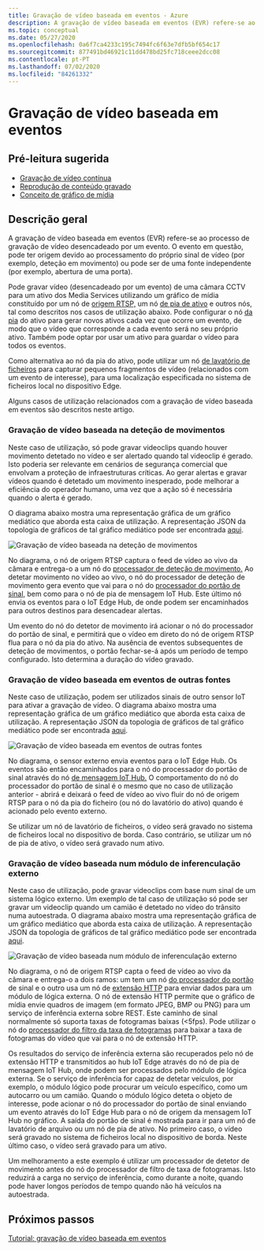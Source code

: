 ```yaml
---
title: Gravação de vídeo baseada em eventos - Azure
description: A gravação de vídeo baseada em eventos (EVR) refere-se ao processo de gravação de vídeo desencadeado por um evento. O evento em questão pode ter origem devido ao processamento do próprio sinal de vídeo (por exemplo, deteção em movimento) ou pode ser de uma fonte independente (por exemplo, abertura de uma porta).  Alguns casos de utilização relacionados com a gravação de vídeo baseada em eventos são descritos neste artigo.
ms.topic: conceptual
ms.date: 05/27/2020
ms.openlocfilehash: 0a6f7ca4233c195c7494fc6f63e7dfb5bf654c17
ms.sourcegitcommit: 877491bd46921c11dd478bd25fc718ceee2dcc08
ms.contentlocale: pt-PT
ms.lasthandoff: 07/02/2020
ms.locfileid: "84261332"
---
```

# <a name="event-based-video-recording"></a>Gravação de vídeo baseada em eventos  
 
## <a name="suggested-pre-reading"></a>Pré-leitura sugerida  

* [Gravação de vídeo contínua](continuous-video-recording-concept.md)
* [Reprodução de conteúdo gravado](video-playback-concept.md)
* [Conceito de gráfico de mídia](media-graph-concept.md)

## <a name="overview"></a>Descrição geral 

A gravação de vídeo baseada em eventos (EVR) refere-se ao processo de gravação de vídeo desencadeado por um evento. O evento em questão, pode ter origem devido ao processamento do próprio sinal de vídeo (por exemplo, deteção em movimento) ou pode ser de uma fonte independente (por exemplo, abertura de uma porta). 

Pode gravar vídeo (desencadeado por um evento) de uma câmara CCTV para um ativo dos Media Services utilizando um gráfico de mídia constituído por um nó de [origem RTSP,](media-graph-concept.md#rtsp-source) um nó [de pia de ativo](media-graph-concept.md#asset-sink) e outros nós, tal como descritos nos casos de utilização abaixo. Pode configurar o nó [da pia](media-graph-concept.md#asset-sink) do ativo para gerar novos ativos cada vez que ocorre um evento, de modo que o vídeo que corresponde a cada evento será no seu próprio ativo. Também pode optar por usar um ativo para guardar o vídeo para todos os eventos. 

Como alternativa ao nó da pia do ativo, pode utilizar um nó [de lavatório de ficheiros](media-graph-concept.md#file-sink) para capturar pequenos fragmentos de vídeo (relacionados com um evento de interesse), para uma localização especificada no sistema de ficheiros local no dispositivo Edge. 

Alguns casos de utilização relacionados com a gravação de vídeo baseada em eventos são descritos neste artigo.

### <a name="video-recording-based-on-motion-detection"></a>Gravação de vídeo baseada na deteção de movimentos  

Neste caso de utilização, só pode gravar videoclips quando houver movimento detetado no vídeo e ser alertado quando tal videoclip é gerado. Isto poderia ser relevante em cenários de segurança comercial que envolvam a proteção de infraestruturas críticas. Ao gerar alertas e gravar vídeos quando é detetado um movimento inesperado, pode melhorar a eficiência do operador humano, uma vez que a ação só é necessária quando o alerta é gerado.

O diagrama abaixo mostra uma representação gráfica de um gráfico mediático que aborda esta caixa de utilização. A representação JSON da topologia de gráficos de tal gráfico mediático pode ser encontrada [aqui](https://github.com/Azure/live-video-analytics/blob/master/MediaGraph/topologies/evr-motion-assets/topology.json).

![Gravação de vídeo baseada na deteção de movimentos](./media/event-based-video-recording/motion-detection.png)

No diagrama, o nó de origem RTSP captura o feed de vídeo ao vivo da câmara e entrega-o a um nó do [processador de deteção de movimento.](media-graph-concept.md#motion-detection-processor) Ao detetar movimento no vídeo ao vivo, o nó do processador de deteção de movimento gera evento que vai para o nó do [processador do portão de sinal,](media-graph-concept.md#signal-gate-processor) bem como para o nó de pia de mensagem IoT Hub. Este último nó envia os eventos para o IoT Edge Hub, de onde podem ser encaminhados para outros destinos para desencadear alertas. 

Um evento do nó do detetor de movimento irá acionar o nó do processador do portão de sinal, e permitirá que o vídeo em direto do nó de origem RTSP flua para o nó da pia do ativo. Na ausência de eventos subsequentes de deteção de movimentos, o portão fechar-se-á após um período de tempo configurado. Isto determina a duração do vídeo gravado.

### <a name="video-recording-based-on-events-from-other-sources"></a>Gravação de vídeo baseada em eventos de outras fontes  

Neste caso de utilização, podem ser utilizados sinais de outro sensor IoT para ativar a gravação de vídeo. O diagrama abaixo mostra uma representação gráfica de um gráfico mediático que aborda esta caixa de utilização. A representação JSON da topologia de gráficos de tal gráfico mediático pode ser encontrada [aqui](https://github.com/Azure/live-video-analytics/blob/master/MediaGraph/topologies/evr-hubMessage-files/topology.json).

![Gravação de vídeo baseada em eventos de outras fontes](./media/event-based-video-recording/other-sources.png)

No diagrama, o sensor externo envia eventos para o IoT Edge Hub. Os eventos são então encaminhados para o nó do processador do portão de sinal através do nó [de mensagem IoT Hub.](media-graph-concept.md#iot-hub-message-source) O comportamento do nó do processador do portão de sinal é o mesmo que no caso de utilização anterior - abrirá e deixará o feed de vídeo ao vivo fluir do nó de origem RTSP para o nó da pia do ficheiro (ou nó do lavatório do ativo) quando é acionado pelo evento externo. 

Se utilizar um nó de lavatório de ficheiros, o vídeo será gravado no sistema de ficheiros local no dispositivo de borda. Caso contrário, se utilizar um nó de pia de ativo, o vídeo será gravado num ativo.

### <a name="video-recording-based-on-an-external-inferencing-module"></a>Gravação de vídeo baseada num módulo de inferenculação externo 

Neste caso de utilização, pode gravar videoclips com base num sinal de um sistema lógico externo. Um exemplo de tal caso de utilização só pode ser gravar um videoclip quando um camião é detetado no vídeo do trânsito numa autoestrada. O diagrama abaixo mostra uma representação gráfica de um gráfico mediático que aborda esta caixa de utilização. A representação JSON da topologia de gráficos de tal gráfico mediático pode ser encontrada [aqui](https://github.com/Azure/live-video-analytics/blob/master/MediaGraph/topologies/evr-hubMessage-assets/topology.json).

![Gravação de vídeo baseada num módulo de inferenculação externo](./media/event-based-video-recording/external-inferencing-module.png)

No diagrama, o nó de origem RTSP capta o feed de vídeo ao vivo da câmara e entrega-o a dois ramos: um tem um nó [do processador do portão](media-graph-concept.md#signal-gate-processor) de sinal e o outro usa um nó de [extensão HTTP](media-graph-concept.md) para enviar dados para um módulo de lógica externa. O nó de extensão HTTP permite que o gráfico de mídia envie quadros de imagem (em formato JPEG, BMP ou PNG) para um serviço de inferência externa sobre REST. Este caminho de sinal normalmente só suporta taxas de fotogramas baixas (<5fps). Pode utilizar o nó do [processador do filtro da taxa de fotogramas](media-graph-concept.md#frame-rate-filter-processor) para baixar a taxa de fotogramas do vídeo que vai para o nó de extensão HTTP.

Os resultados do serviço de inferência externa são recuperados pelo nó de extensão HTTP e transmitidos ao hub IoT Edge através do nó de pia de mensagem IoT Hub, onde podem ser processados pelo módulo de lógica externa. Se o serviço de inferência for capaz de detetar veículos, por exemplo, o módulo lógico pode procurar um veículo específico, como um autocarro ou um camião. Quando o módulo lógico deteta o objeto de interesse, pode acionar o nó do processador do portão de sinal enviando um evento através do IoT Edge Hub para o nó de origem da mensagem IoT Hub no gráfico. A saída do portão de sinal é mostrada para ir para um nó de lavatório de arquivo ou um nó de pia de ativo. No primeiro caso, o vídeo será gravado no sistema de ficheiros local no dispositivo de borda. Neste último caso, o vídeo será gravado para um ativo.

Um melhoramento a este exemplo é utilizar um processador de detetor de movimento antes do nó do processador de filtro de taxa de fotogramas. Isto reduzirá a carga no serviço de inferência, como durante a noite, quando pode haver longos períodos de tempo quando não há veículos na autoestrada. 

## <a name="next-steps"></a>Próximos passos

[Tutorial: gravação de vídeo baseada em eventos](event-based-video-recording-tutorial.md)
